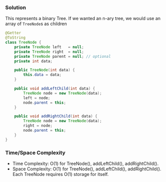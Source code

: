 ### Solution

This represents a binary Tree. If we wanted an n-ary tree, we would use an array of `TreeNode`s as children

```java
@Getter
@ToString
class TreeNode {
    private TreeNode left   = null;
    private TreeNode right  = null;
    private TreeNode parent = null; // optional
    private int data;

    public TreeNode(int data) {
        this.data = data;
    }

    public void addLeftChild(int data) {
        TreeNode node = new TreeNode(data);
        left = node;
        node.parent = this;
    }

    public void addRightChild(int data) {
        TreeNode node = new TreeNode(data);
        right = node;
        node.parent = this;
    }
}
```

### Time/Space Complexity

-  Time Complexity: O(1) for TreeNode(), addLeftChild(), addRightChild().
- Space Complexity: O(1) for TreeNode(), addLeftChild(), addRightChild(). Each TreeNode requires O(1) storage for itself.
